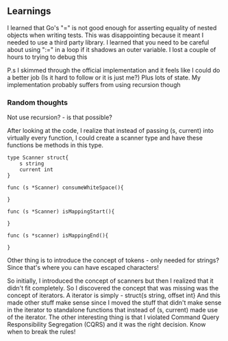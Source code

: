 ## Learnings

I learned that Go's "=" is not good enough for asserting equality of nested objects when writing tests. This was disappointing because it meant I needed to
use a third party library.
I learned that you need to be careful about using ":=" in a loop if it shadows an outer variable. I lost a couple of hours to trying to debug this

P.s I skimmed through the official implementation and it feels like I could do a better job (Is it hard to follow or it is just me?)
Plus lots of state. My implementation probably suffers from using recursion though


### Random thoughts
Not use recursion? - is that possible?

After looking at the code, I realize that instead of passing (s, current) into virtually every function, I could create a scanner type
and have these functions be methods in this type.
```golang
type Scanner struct{
    s string
    current int
}

func (s *Scanner) consumeWhiteSpace(){

}

func (s *Scanner) isMappingStart(){

}

func (s *scanner) isMappingEnd(){

}
```
Other thing is to introduce the concept of tokens - only needed for strings? Since that's where you can have escaped characters!

So initially, I introduced the concept of scanners but then I realized that it didn't fit completely.
So I discovered the concept that was missing was the concept of iterators. A iterator is simply - struct{s string, offset int}
And this made other stuff make sense since I moved the stuff that didn't make sense in the iterator to standalone functions that instead of (s, current)
made use of the iterator. The other interesting thing is that I violated Command Query Responsibility Segregation (CQRS) and it was the right decision.
Know when to break the rules!
